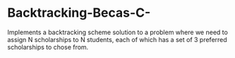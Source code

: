 # Backtracking-Becas-C-
Implements a backtracking scheme solution to a problem where we need to assign N scholarships to N students, 
each of which has a set of 3 preferred scholarships to chose from.

